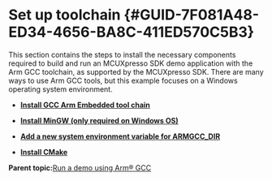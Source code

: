 # Set up toolchain {#GUID-7F081A48-ED34-4656-BA8C-411ED570C5B3}

This section contains the steps to install the necessary components required to build and run an MCUXpresso SDK demo application with the Arm GCC toolchain, as supported by the MCUXpresso SDK. There are many ways to use Arm GCC tools, but this example focuses on a Windows operating system environment.

-   **[Install GCC Arm Embedded tool chain](../topics/install_gcc_arm_embedded_tool_chain.md)**  

-   **[Install MinGW \(only required on Windows OS\)](../topics/install_mingw_only_required_on_windows_os.md)**  

-   **[Add a new system environment variable for ARMGCC\_DIR](../topics/add_a_new_system_environment_variable_for_armgcc_d.md)**  

-   **[Install CMake](../topics/install_cmake.md)**  


**Parent topic:**[Run a demo using Arm® GCC](../topics/run_a_demo_using_arm__gcc.md)

